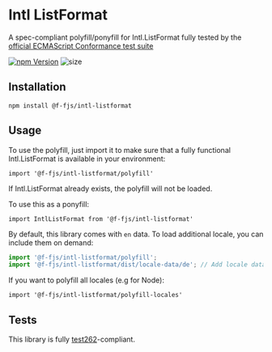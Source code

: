 # Intl ListFormat

A spec-compliant polyfill/ponyfill for Intl.ListFormat fully tested by the [official ECMAScript Conformance test suite](https://github.com/tc39/test262)

[![npm Version][npm-badge]][npm]
![size](https://badgen.net/bundlephobia/minzip/@f-fjs/intl-listformat)

## Installation

```
npm install @f-fjs/intl-listformat
```

## Usage

To use the polyfill, just import it to make sure that a fully functional Intl.ListFormat is available in your environment:

```
import '@f-fjs/intl-listformat/polyfill'
```

If Intl.ListFormat already exists, the polyfill will not be loaded.

To use this as a ponyfill:

```
import IntlListFormat from '@f-fjs/intl-listformat'
```

By default, this library comes with `en` data. To load additional locale, you can include them on demand:

```js
import '@f-fjs/intl-listformat/polyfill';
import '@f-fjs/intl-listformat/dist/locale-data/de'; // Add locale data for de
```

If you want to polyfill all locales (e.g for Node):

```
import '@f-fjs/intl-listformat/polyfill-locales'
```

## Tests

This library is fully [test262](https://github.com/tc39/test262/tree/master/test/intl402/ListFormat)-compliant.

[npm]: https://www.npmjs.org/package/@f-fjs/intl-listformat
[npm-badge]: https://img.shields.io/npm/v/@f-fjs/intl-listformat.svg?style=flat-square
